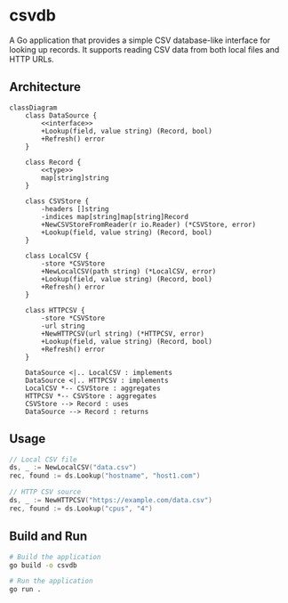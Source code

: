 # csvdb

A Go application that provides a simple CSV database-like interface for looking up records. It supports reading CSV data from both local files and HTTP URLs.

## Architecture

```mermaid
classDiagram
    class DataSource {
        <<interface>>
        +Lookup(field, value string) (Record, bool)
        +Refresh() error
    }
    
    class Record {
        <<type>>
        map[string]string
    }
    
    class CSVStore {
        -headers []string
        -indices map[string]map[string]Record
        +NewCSVStoreFromReader(r io.Reader) (*CSVStore, error)
        +Lookup(field, value string) (Record, bool)
    }
    
    class LocalCSV {
        -store *CSVStore
        +NewLocalCSV(path string) (*LocalCSV, error)
        +Lookup(field, value string) (Record, bool)
        +Refresh() error
    }
    
    class HTTPCSV {
        -store *CSVStore
        -url string
        +NewHTTPCSV(url string) (*HTTPCSV, error)
        +Lookup(field, value string) (Record, bool)
        +Refresh() error
    }
    
    DataSource <|.. LocalCSV : implements
    DataSource <|.. HTTPCSV : implements
    LocalCSV *-- CSVStore : aggregates
    HTTPCSV *-- CSVStore : aggregates
    CSVStore --> Record : uses
    DataSource --> Record : returns
```

## Usage

```go
// Local CSV file
ds, _ := NewLocalCSV("data.csv")
rec, found := ds.Lookup("hostname", "host1.com")

// HTTP CSV source
ds, _ := NewHTTPCSV("https://example.com/data.csv")
rec, found := ds.Lookup("cpus", "4")
```

## Build and Run

```bash
# Build the application
go build -o csvdb

# Run the application
go run .
```
